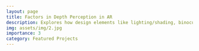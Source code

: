 ```yaml
---
layout: page
title: Factors in Depth Perception in AR
description: Explores how design elements like lighting/shading, binocular disparity, and occlusion impact users' perception of virtual object depth in augmented reality
img: assets/img/2.jpg
importance: 3
category: Featured Projects
---
```

